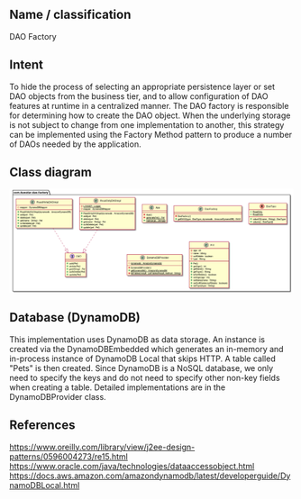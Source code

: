 ## Name / classification

DAO Factory

## Intent

To hide the process of selecting an appropriate persistence layer or set DAO objects from the business tier, and to allow configuration of DAO features at runtime in a centralized manner. The DAO factory is responsible for determining how to create the DAO object. When the underlying storage is not subject to change from one implementation to another, this strategy can be implemented using the Factory Method pattern to produce a number of DAOs needed by the application.

## Class diagram
![alt text](./etc/dao-factory.urm.png "DAO Factory")

## Database (DynamoDB)
This implementation uses DynamoDB as data storage. An instance is created via 
the DynamoDBEmbedded which generates an in-memory and in-process instance of DynamoDB Local that skips HTTP.
A table called "Pets" is then created. Since DynamoDB is a NoSQL database, we only need to specify the keys and do not need to specify other non-key fields when creating a table.
Detailed implementations are in the DynamoDBProvider class.

## References
https://www.oreilly.com/library/view/j2ee-design-patterns/0596004273/re15.html
https://www.oracle.com/java/technologies/dataaccessobject.html
https://docs.aws.amazon.com/amazondynamodb/latest/developerguide/DynamoDBLocal.html
